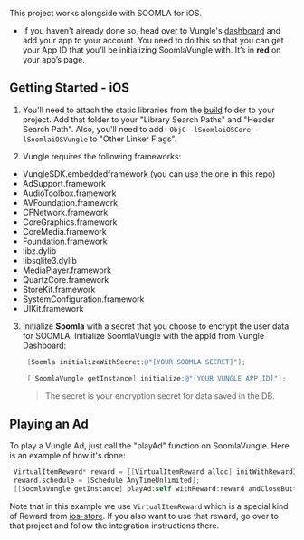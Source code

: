This project works alongside with SOOMLA for iOS.

* If you haven't already done so, head over to Vungle's [dashboard](https://v.vungle.com/dashboard/login) and add your app to your account. You need to do this so that you can get your App ID that you’ll be initializing SoomlaVungle with. It’s in **red** on your app’s page.


## Getting Started - iOS

1. You'll need to attach the static libraries from the [build](https://github.com/soomla/soomla-vungle/tree/master/android/build) folder to your project. Add that folder to your "Library Search Paths" and "Header Search Path". Also, you'll need to add `-ObjC -lSoomlaiOSCore -lSoomlaiOSVungle` to "Other Linker Flags".

2. Vungle requires the following frameworks:  

* VungleSDK.embeddedframework (you can use the one in this repo)
* AdSupport.framework
* AudioToolbox.framework
* AVFoundation.framework
* CFNetwork.framework
* CoreGraphics.framework
* CoreMedia.framework
* Foundation.framework
* libz.dylib
* libsqlite3.dylib
* MediaPlayer.framework
* QuartzCore.framework
* StoreKit.framework
* SystemConfiguration.framework
* UIKit.framework

3. Initialize **Soomla** with a secret that you choose to encrypt the user data for SOOMLA. Initialize SoomlaVungle with the appId from Vungle Dashboard:

    ``` Objective-C
     [Soomla initializeWithSecret:@"[YOUR SOOMLA SECRET]"];

     [[SoomlaVungle getInstance] initialize:@"[YOUR VUNGLE APP ID]"];
    ```
    > The secret is your encryption secret for data saved in the DB.

## Playing an Ad

To play a Vungle Ad, just call the "playAd" function on SoomlaVungle. Here is an example of how it's done:

``` Objective-C
 VirtualItemReward* reward = [[VirtualItemReward alloc] initWithRewardId:@"muffins_for_ad" andName:@"Muffins for watching Ad" andAmount:1232 andAssociatedItemId:@"currency_muffin"];
 reward.schedule = [Schedule AnyTimeUnlimited];
 [[SoomlaVungle getInstance] playAd:self withReward:reward andCloseButtonOption:true];
```

Note that in this example we use `VirtualItemReward` which is a special kind of Reward from [ios-store](https://github.com/soomla/ios-store). If you also want to use that reward, go over to that project and follow the integration instructions there.
